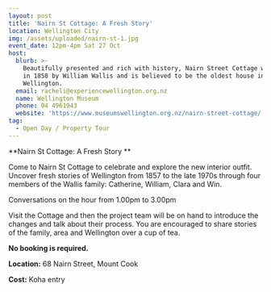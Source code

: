 ```yaml
---
layout: post
title: 'Nairn St Cottage: A Fresh Story'
location: Wellington City
img: /assets/uploaded/nairn-st-1.jpg
event_date: 12pm-4pm Sat 27 Oct
host:
  blurb: >-
    Beautifully presented and rich with history, Nairn Street Cottage was built
    in 1858 by William Wallis and is believed to be the oldest house in
    Wellington.
  email: racheli@experiencewellington.org.nz
  name: Wellington Museum
  phone: 04 4961943
  website: 'https://www.museumswellington.org.nz/nairn-street-cottage/'
tag:
  - Open Day / Property Tour
---
```

**Nairn St Cottage: A Fresh Story
**

Come to Nairn St Cottage to celebrate and explore the new interior outfit. Uncover fresh stories of Wellington from 1857 to the late 1970s through four members of the Wallis family: Catherine, William, Clara and Win.

Conversations  on the hour from 1.00pm to 3.00pm

Visit the Cottage and then the project team will be on hand to introduce the changes and talk about their process. You are encouraged to share stories of the family, area and Wellington over a cup of tea.

**No booking is required.**

**Location:** 68 Nairn Street, Mount Cook

**Cost:** Koha entry
